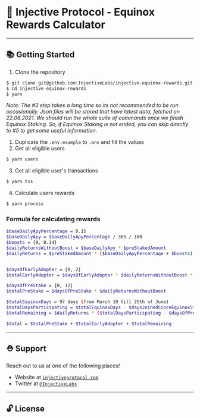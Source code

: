 # 🌟 Injective Protocol - Equinox Rewards Calculator

---

## 📚 Getting Started

1. Clone the repository

```bash
$ git clone git@github.com:InjectiveLabs/injective-equinox-rewards.git
$ cd injective-equinox-rewards
$ yarn
```

*Note: The #3 step takes a long time so its not recommended to be run occasionally. Json files will be stored that have latest data, fetched on 22.06.2021. We should run the whole suite of commands once we finish Equinox Staking. So, if Equinox Staking is not ended, you can skip directly to #5 to get some useful information.*

1. Duplicate the `.env.example` to `.env` and fill the values
2. Get all eligible users
  
```bash
$ yarn users
```

3. Get all eligible user's transactions
  
```bash
$ yarn txs
```

4. Calculate users rewards 
   
```bash
$ yarn process
```

### Formula for calculating rewards

```bash
$baseDailyApyPercentage = 0.15
$baseDailyApy = $baseDailyApyPercentage / 365 / 100
$boosts = {0, 0.14} 
$dailyReturnsWithoutBoost = $baseDailyApy * $preStakedAmount
$dailyReturns = $preStakedAmount * ($baseDailyApyPercentage + $boosts)


$daysOfEarlyAdopter = {0, 2}
$totalEarlyAdopter = $daysOfEarlyAdopter * $dailyReturnsWithoutBoost * 4

$daysOfPreStake = {0, 12}
$totalPreStake = $daysOfPreStake * $dailyReturnsWithoutBoost

$totalEquinoxDays = 97 days (from March 19 till 25th of June)
$totalDaysParticipating = $totalEquinoxDays - $daysJoinedSinceEquinoxStart
$totalRemaining = $dailyReturns * ($totalDaysParticipating - $daysOfPreStake - $daysOfEarlyAdopter)

$total = $totalPreStake + $totalEarlyAdopter + $totalRemaining
```
---

## ⛑ Support

Reach out to us at one of the following places!

- Website at <a href="https://injectiveprotocol.com" target="_blank">`injectiveprotocol.com`</a>
- Twitter at <a href="https://twitter.com/InjectiveLabs" target="_blank">`@InjectiveLabs`</a>

---

## 🔓 License
